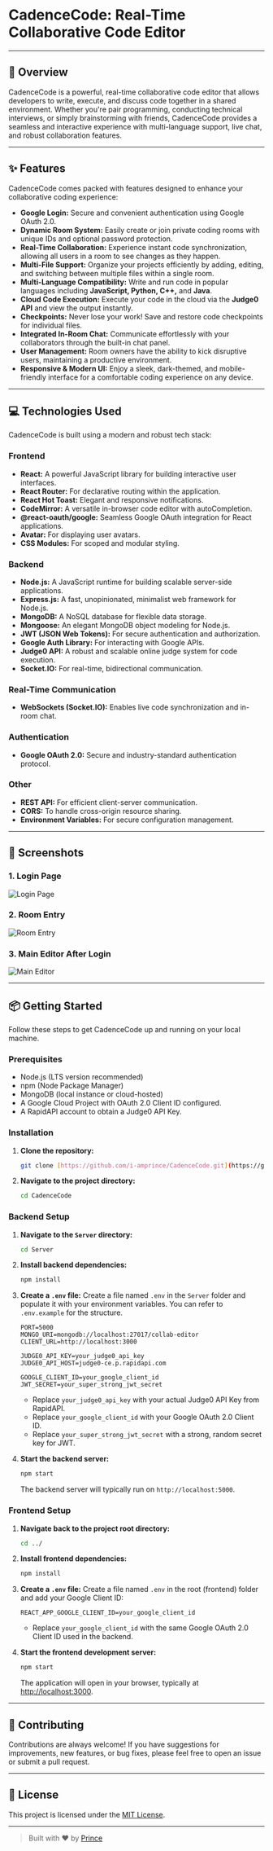 # CadenceCode: Real-Time Collaborative Code Editor

---

## 🚀 Overview

CadenceCode is a powerful, real-time collaborative code editor that allows developers to write, execute, and discuss code together in a shared environment. Whether you're pair programming, conducting technical interviews, or simply brainstorming with friends, CadenceCode provides a seamless and interactive experience with multi-language support, live chat, and robust collaboration features.

---

## ✨ Features

CadenceCode comes packed with features designed to enhance your collaborative coding experience:

* **Google Login:** Secure and convenient authentication using Google OAuth 2.0.
* **Dynamic Room System:** Easily create or join private coding rooms with unique IDs and optional password protection.
* **Real-Time Collaboration:** Experience instant code synchronization, allowing all users in a room to see changes as they happen.
* **Multi-File Support:** Organize your projects efficiently by adding, editing, and switching between multiple files within a single room.
* **Multi-Language Compatibility:** Write and run code in popular languages including **JavaScript, Python, C++,** and **Java**.
* **Cloud Code Execution:** Execute your code in the cloud via the **Judge0 API** and view the output instantly.
* **Checkpoints:** Never lose your work! Save and restore code checkpoints for individual files.
* **Integrated In-Room Chat:** Communicate effortlessly with your collaborators through the built-in chat panel.
* **User Management:** Room owners have the ability to kick disruptive users, maintaining a productive environment.
* **Responsive & Modern UI:** Enjoy a sleek, dark-themed, and mobile-friendly interface for a comfortable coding experience on any device.

---

## 💻 Technologies Used

CadenceCode is built using a modern and robust tech stack:

### Frontend

* **React:** A powerful JavaScript library for building interactive user interfaces.
* **React Router:** For declarative routing within the application.
* **React Hot Toast:** Elegant and responsive notifications.
* **CodeMirror:** A versatile in-browser code editor with autoCompletion.
* **@react-oauth/google:** Seamless Google OAuth integration for React applications.
* **Avatar:** For displaying user avatars.
* **CSS Modules:** For scoped and modular styling.

### Backend

* **Node.js:** A JavaScript runtime for building scalable server-side applications.
* **Express.js:** A fast, unopinionated, minimalist web framework for Node.js.
* **MongoDB:** A NoSQL database for flexible data storage.
* **Mongoose:** An elegant MongoDB object modeling for Node.js.
* **JWT (JSON Web Tokens):** For secure authentication and authorization.
* **Google Auth Library:** For interacting with Google APIs.
* **Judge0 API:** A robust and scalable online judge system for code execution.
* **Socket.IO:** For real-time, bidirectional communication.

### Real-Time Communication

* **WebSockets (Socket.IO):** Enables live code synchronization and in-room chat.

### Authentication

* **Google OAuth 2.0:** Secure and industry-standard authentication protocol.

### Other

* **REST API:** For efficient client-server communication.
* **CORS:** To handle cross-origin resource sharing.
* **Environment Variables:** For secure configuration management.

---

## 📸 Screenshots

### 1. Login Page

![Login Page](src/Images/1.png)

### 2. Room Entry

![Room Entry](src/Images/2.png)

### 3. Main Editor After Login

![Main Editor](src/Images/3.png)

---

## 📦 Getting Started

Follow these steps to get CadenceCode up and running on your local machine.

### Prerequisites

* Node.js (LTS version recommended)
* npm (Node Package Manager)
* MongoDB (local instance or cloud-hosted)
* A Google Cloud Project with OAuth 2.0 Client ID configured.
* A RapidAPI account to obtain a Judge0 API Key.

### Installation

1.  **Clone the repository:**
    ```bash
    git clone [https://github.com/i-amprince/CadenceCode.git](https://github.com/i-amprince/CadenceCode.git)
    ```

2.  **Navigate to the project directory:**
    ```bash
    cd CadenceCode
    ```

### Backend Setup

1.  **Navigate to the `Server` directory:**
    ```bash
    cd Server
    ```

2.  **Install backend dependencies:**
    ```bash
    npm install
    ```

3.  **Create a `.env` file:**
    Create a file named `.env` in the `Server` folder and populate it with your environment variables. You can refer to `.env.example` for the structure.

    ```
    PORT=5000
    MONGO_URI=mongodb://localhost:27017/collab-editor
    CLIENT_URL=http://localhost:3000

    JUDGE0_API_KEY=your_judge0_api_key
    JUDGE0_API_HOST=judge0-ce.p.rapidapi.com

    GOOGLE_CLIENT_ID=your_google_client_id
    JWT_SECRET=your_super_strong_jwt_secret
    ```
    * Replace `your_judge0_api_key` with your actual Judge0 API Key from RapidAPI.
    * Replace `your_google_client_id` with your Google OAuth 2.0 Client ID.
    * Replace `your_super_strong_jwt_secret` with a strong, random secret key for JWT.

4.  **Start the backend server:**
    ```bash
    npm start
    ```
    The backend server will typically run on `http://localhost:5000`.

### Frontend Setup

1.  **Navigate back to the project root directory:**
    ```bash
    cd ../
    ```

2.  **Install frontend dependencies:**
    ```bash
    npm install
    ```

3.  **Create a `.env` file:**
    Create a file named `.env` in the root (frontend) folder and add your Google Client ID:

    ```
    REACT_APP_GOOGLE_CLIENT_ID=your_google_client_id
    ```
    * Replace `your_google_client_id` with the same Google OAuth 2.0 Client ID used in the backend.

4.  **Start the frontend development server:**
    ```bash
    npm start
    ```
    The application will open in your browser, typically at [http://localhost:3000](http://localhost:3000).

---

## 🤝 Contributing

Contributions are always welcome! If you have suggestions for improvements, new features, or bug fixes, please feel free to open an issue or submit a pull request.

---

## 📝 License

This project is licensed under the [MIT License](LICENSE).

---

> Built with ❤️ by [Prince](https://github.com/i-amprince)